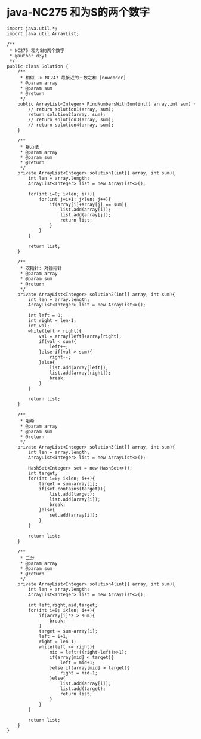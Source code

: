 # java-NC275 和为S的两个数字


    import java.util.*;
    import java.util.ArrayList;
    
    /**
     * NC275 和为S的两个数字
     * @author d3y1
     */
    public class Solution {
        /**
         * 相似 -> NC247 最接近的三数之和 [nowcoder]
         * @param array
         * @param sum
         * @return
         */
        public ArrayList<Integer> FindNumbersWithSum(int[] array,int sum) {
            // return solution1(array, sum);
            return solution2(array, sum);
            // return solution3(array, sum);
            // return solution4(array, sum);
        }
    
        /**
         * 暴力法
         * @param array
         * @param sum
         * @return
         */
        private ArrayList<Integer> solution1(int[] array, int sum){
            int len = array.length;
            ArrayList<Integer> list = new ArrayList<>();
    
            for(int i=0; i<len; i++){
                for(int j=i+1; j<len; j++){
                    if(array[i]+array[j] == sum){
                        list.add(array[i]);
                        list.add(array[j]);
                        return list;
                    }
                }
            }
    
            return list;
        }
    
        /**
         * 双指针: 对撞指针
         * @param array
         * @param sum
         * @return
         */
        private ArrayList<Integer> solution2(int[] array, int sum){
            int len = array.length;
            ArrayList<Integer> list = new ArrayList<>();
    
            int left = 0;
            int right = len-1;
            int val;
            while(left < right){
                val = array[left]+array[right];
                if(val < sum){
                    left++;
                }else if(val > sum){
                    right--;
                }else{
                    list.add(array[left]);
                    list.add(array[right]);
                    break;
                }
            }
    
            return list;
        }
    
        /**
         * 哈希
         * @param array
         * @param sum
         * @return
         */
        private ArrayList<Integer> solution3(int[] array, int sum){
            int len = array.length;
            ArrayList<Integer> list = new ArrayList<>();
    
            HashSet<Integer> set = new HashSet<>();
            int target;
            for(int i=0; i<len; i++){
                target = sum-array[i];
                if(set.contains(target)){
                    list.add(target);
                    list.add(array[i]);
                    break;
                }else{
                    set.add(array[i]);
                }
            }
    
            return list;
        }
    
        /**
         * 二分
         * @param array
         * @param sum
         * @return
         */
        private ArrayList<Integer> solution4(int[] array, int sum){
            int len = array.length;
            ArrayList<Integer> list = new ArrayList<>();
    
            int left,right,mid,target;
            for(int i=0; i<len; i++){
                if(array[i]*2 > sum){
                    break;
                }
                target = sum-array[i];
                left = i+1;
                right = len-1;
                while(left <= right){
                    mid = left+((right-left)>>1);
                    if(array[mid] < target){
                        left = mid+1;
                    }else if(array[mid] > target){
                        right = mid-1;
                    }else{
                        list.add(array[i]);
                        list.add(target);
                        return list;
                    }
                }
            }
    
            return list;
        }
    }

  

